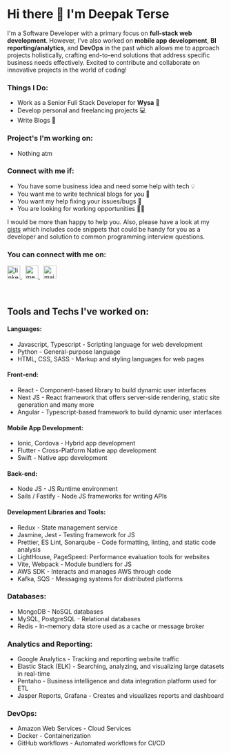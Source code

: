 # Hi there 👋 I'm Deepak Terse

I'm a Software Developer with a primary focus on **full-stack web development**. However, I've also worked on **mobile app development**, **BI reporting/analytics**, and **DevOps** in the past which allows me to approach projects holistically, crafting end-to-end solutions that address specific business needs effectively. Excited to contribute and collaborate on innovative projects in the world of coding!

### Things I Do:

- Work as a Senior Full Stack Developer for **Wysa** 🏢
- Develop personal and freelancing projects 💻
- Write Blogs 📝

### Project's I'm working on:
- Nothing atm

### Connect with me if:

- You have some business idea and need some help with tech 💡
- You want me to write technical blogs for you 📝
- You want my help fixing your issues/bugs 🐞
- You are looking for working opportunities 👨‍💻

I would be more than happy to help you. Also, please have a look at my <a href="https://gist.github.com/deepak-terse">gists</a> which includes code snippets that could be handy for you as a developer and solution to common programming interview questions.

### You can connect with me on:
<p>
  <a href="https://www.linkedin.com/in/deepak-terse/">
    <img alt="linkedin" src="https://cdn.iconscout.com/icon/free/png-512/linkedin-circle-1868976-1583140.png" height="30"/>  
  </a>&nbsp;
  <a href="https://medium.com/@iamdeepakterse">
    <img alt="medium" src="https://www.asynsis.com/wp-content/uploads/2017/03/medium.png" height="30"/>  
  </a>&nbsp;
  <a href="mailto:iamdeepakterse@gmail.com">
    <img alt="mail" src="https://www.cincyredbike.org/wp-content/uploads/2017/10/email.png" height="30"/>  
  </a>
</p>

<br/>

## Tools and Techs I've worked on:

#### Languages:
  - Javascript, Typescript - Scripting language for web development
  - Python - General-purpose language
  - HTML, CSS, SASS - Markup and styling languages for web pages

#### Front-end:
  - React - Component-based library to build dynamic user interfaces
  - Next JS - React framework that offers server-side rendering, static site generation and many more
  - Angular - Typescript-based framework to build dynamic user interfaces

#### Mobile App Development:
  - Ionic, Cordova - Hybrid app development
  - Flutter - Cross-Platform Native app development
  - Swift - Native app development

#### Back-end:
  - Node JS - JS Runtime environment
  - Sails / Fastify - Node JS frameworks for writing APIs

#### Development Libraries and Tools:
  - Redux - State management service
  - Jasmine, Jest - Testing framework for JS
  - Prettier, ES Lint, Sonarqube - Code formatting, linting, and static code analysis
  - LightHouse, PageSpeed: Performance evaluation tools for websites
  - Vite, Webpack - Module bundlers for JS
  - AWS SDK - Interacts and manages AWS through code
  - Kafka, SQS - Messaging systems for distributed platforms

### Databases:
  - MongoDB - NoSQL databases
  - MySQL, PostgreSQL - Relational databases
  - Redis - In-memory data store used as a cache or message broker

### Analytics and Reporting:
  - Google Analytics - Tracking and reporting website traffic
  - Elastic Stack (ELK) - Searching, analyzing, and visualizing large datasets in real-time
  - Pentaho - Business intelligence and data integration platform used for ETL
  - Jasper Reports, Grafana - Creates and visualizes reports and dashboard

### DevOps:
  - Amazon Web Services - Cloud Services
  - Docker - Containerization
  - GitHub workflows - Automated workflows for CI/CD

